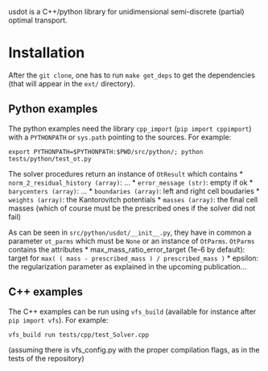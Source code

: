 usdot is a C++/python library for unidimensional semi-discrete (partial) optimal transport.

Installation
===========

After the `git clone`, one has to run `make get_deps` to get the dependencies (that will appear in the `ext/` directory).

Python examples
---------------

The python examples need the library `cpp_import` (`pip import cppimport`) with a `PYTHONPATH` or `sys.path` pointing to the sources. For example:

```export PYTHONPATH=$PYTHONPATH:$PWD/src/python/; python tests/python/test_ot.py```

The solver procedures return an instance of `OtResult` which contains
    * `norm_2_residual_history (array)`: ...
    * `error_message (str)`: empty if ok
    * `barycenters (array)`: ...
    * `boundaries (array)`: left and right cell boudaries
    * `weights (array)`: the Kantorovitch potentials
    * `masses (array)`: the final cell masses (which of course must be the prescribed ones if the solver did not fail)

As can be seen in `src/python/usdot/__init__.py`, they have in common a parameter `ot_parms` which must be `None` or an instance of `OtParms`. `OtParms` contains the attributes
    * max_mass_ratio_error_target (1e-6 by default): target for `max( ( mass - prescribed_mass ) / prescribed_mass )`
    * epsilon: the regularization parameter as explained in the upcoming publication...



C++ examples
------------

The C++ examples can be run using `vfs_build` (available for instance after `pip import vfs`). For example:

```vfs_build run tests/cpp/test_Solver.cpp```

(assuming there is vfs_config.py with the proper compilation flags, as in the tests of the repository)
